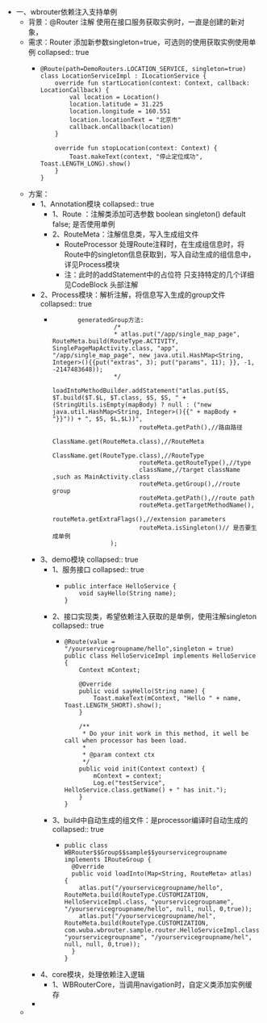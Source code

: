 - 一、wbrouter依赖注入支持单例
	- 背景：@Router 注解 使用在接口服务获取实例时，一直是创建的新对象，
	- 需求：Router 添加新参数singleton=true，可选则的使用获取实例使用单例
	  collapsed:: true
		- ```
		  @Route(path=DemoRouters.LOCATION_SERVICE, singleton=true)
		  class LocationServiceImpl : ILocationService {
		      override fun startLocation(context: Context, callback: LocationCallback) {
		          val location = Location()
		          location.latitude = 31.225
		          location.longitude = 160.551
		          location.locationText = "北京市"
		          callback.onCallback(location)
		      }
		  
		      override fun stopLocation(context: Context) {
		          Toast.makeText(context, "停止定位成功", Toast.LENGTH_LONG).show()
		      }
		  }
		  ```
	- 方案：
		- 1、Annotation模块
		  collapsed:: true
			- 1、Route ：注解类添加可选参数 boolean singleton() default false; 是否使用单例
			- 2、RouteMeta：注解信息类，写入生成组文件
				- RouteProcessor 处理Route注释时，在生成组信息时，将Route中的singleton信息获取到，写入自动生成的组信息中，详见Process模块
				- 注：此时的addStatement中的占位符 只支持特定的几个详细见CodeBlock 头部注解
		- 2、Process模块：解析注解，将信息写入生成的group文件
		  collapsed:: true
			- ```
			         generatedGroup方法:          
			                   /*
			                   * atlas.put("/app/single_map_page", RouteMeta.build(RouteType.ACTIVITY, SinglePageMapActivity.class, "app", "/app/single_map_page", new java.util.HashMap<String, Integer>(){{put("extras", 3); put("params", 11); }}, -1, -2147483648));
			                   */
			                  loadIntoMethodBuilder.addStatement("atlas.put($S, $T.build($T.$L, $T.class, $S, $S, " + (StringUtils.isEmpty(mapBody) ? null : ("new java.util.HashMap<String, Integer>(){{" + mapBody + "}}")) + ", $S, $L,$L))",
			                          routeMeta.getPath(),//路由路径
			                          ClassName.get(RouteMeta.class),//RouteMeta
			                          ClassName.get(RouteType.class),//RouteType
			                          routeMeta.getRouteType(),//type
			                          className,//target className ,such as MainActivity.class
			                          routeMeta.getGroup(),//route group
			                          routeMeta.getPath(),//route path
			                          routeMeta.getTargetMethodName(),
			                          routeMeta.getExtraFlags(),//extension parameters
			                          routeMeta.isSingleton()// 是否要生成单例
			                  );
			  ```
		- 3、demo模块
		  collapsed:: true
			- 1、服务接口
			  collapsed:: true
				- ```
				  public interface HelloService {
				      void sayHello(String name);
				  }
				  ```
			- 2、接口实现类，希望依赖注入获取的是单例，使用注解singleton
			  collapsed:: true
				- ```
				  @Route(value = "/yourservicegroupname/hello",singleton = true)
				  public class HelloServiceImpl implements HelloService {
				      Context mContext;
				  
				      @Override
				      public void sayHello(String name) {
				          Toast.makeText(mContext, "Hello " + name, Toast.LENGTH_SHORT).show();
				      }
				  
				      /**
				       * Do your init work in this method, it well be call when processor has been load.
				       *
				       * @param context ctx
				       */
				      public void init(Context context) {
				          mContext = context;
				          Log.e("testService", HelloService.class.getName() + " has init.");
				      }
				  }
				  ```
			- 3、build中自动生成的组文件：是processor编译时自动生成的
			  collapsed:: true
				- ```
				  public class WBRouter$$Group$$sample$$yourservicegroupname implements IRouteGroup {
				    @Override
				    public void loadInto(Map<String, RouteMeta> atlas) {
				      atlas.put("/yourservicegroupname/hello", RouteMeta.build(RouteType.CUSTOMIZATION, HelloServiceImpl.class, "yourservicegroupname", "/yourservicegroupname/hello", null, null, 0,true));
				      atlas.put("/yourservicegroupname/hel", RouteMeta.build(RouteType.CUSTOMIZATION, com.wuba.wbrouter.sample.router.HelloServiceImpl.class, "yourservicegroupname", "/yourservicegroupname/hel", null, null, 0,true));
				    }
				  }
				  ```
		- 4、core模块，处理依赖注入逻辑
			- 1、WBRouterCore，当调用navigation时，自定义类添加实例缓存
		-
	-